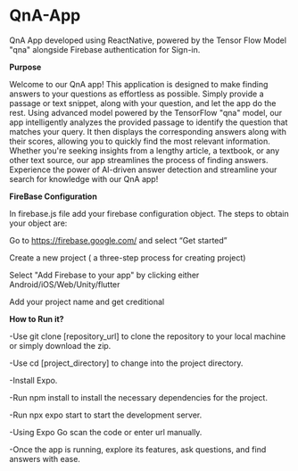 # QnA-App

QnA App developed using ReactNative, powered by the Tensor Flow Model "qna" alongside Firebase authentication for Sign-in.

**Purpose**

Welcome to our QnA app! This application is designed to make finding answers to your questions as effortless as possible. Simply provide a passage or text snippet, along with your question, and let the app do the rest. Using advanced model powered by the TensorFlow "qna" model, our app intelligently analyzes the provided passage to identify the question that matches your query. It then displays the corresponding answers along with their scores, allowing you to quickly find the most relevant information. Whether you're seeking insights from a lengthy article, a textbook, or any other text source, our app streamlines the process of finding answers. Experience the power of AI-driven answer detection and streamline your search for knowledge with our QnA app!

**FireBase Configuration**

In firebase.js file add your firebase configuration object. The steps to obtain your object are:

Go to https://firebase.google.com/ and select “Get started”

Create a new project ( a three-step process for creating project)

Select "Add Firebase to your app" by clicking either Android/iOS/Web/Unity/flutter

Add your project name and get creditional

**How to Run it?**

-Use git clone [repository_url] to clone the repository to your local machine or simply download the zip.

-Use cd [project_directory] to change into the project directory.

-Install Expo.

-Run npm install to install the necessary dependencies for the project.

-Run npx expo start to start the development server.

-Using Expo Go scan the code or enter url manually.

-Once the app is running, explore its features, ask questions, and find answers with ease.

